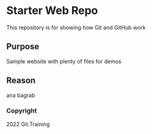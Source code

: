 # Starter Web Repo

This repository is for showing how Git and GitHub work

## Purpose

Sample website with plenty of files for demos

## Reason
ana bagrab

### Copyright

2022 Git.Training